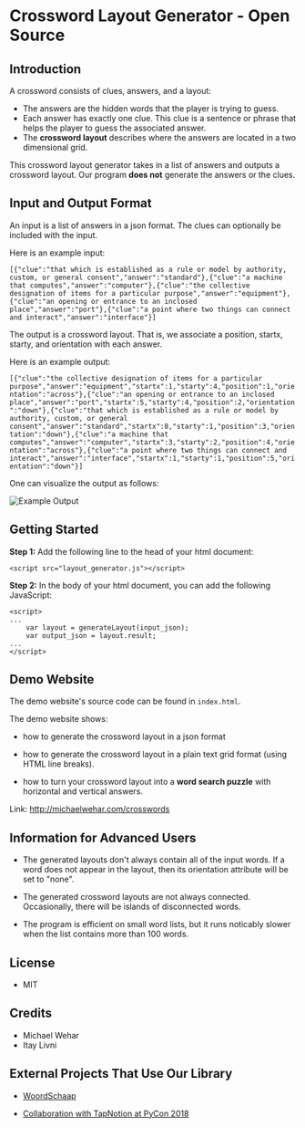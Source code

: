 # Crossword Layout Generator - Open Source
## Introduction
A crossword consists of clues, answers, and a layout:
- The answers are the hidden words that the player is trying to guess.
- Each answer has exactly one clue.  This clue is a sentence or phrase that helps the player to guess the associated answer.
- The **crossword layout** describes where the answers are located in a two dimensional grid.

This crossword layout generator takes in a list of answers and outputs a crossword layout.  Our program **does not** generate the answers or the clues.

## Input and Output Format

An input is a list of answers in a json format.  The clues can optionally be included with the input.

Here is an example input:

`[{"clue":"that which is established as a rule or model by authority, custom, or general consent","answer":"standard"},{"clue":"a machine that computes","answer":"computer"},{"clue":"the collective designation of items for a particular purpose","answer":"equipment"},{"clue":"an opening or entrance to an inclosed place","answer":"port"},{"clue":"a point where two things can connect and interact","answer":"interface"}]`

The output is a crossword layout.  That is, we associate a position, startx, starty, and orientation with each answer.

Here is an example output:

`[{"clue":"the collective designation of items for a particular purpose","answer":"equipment","startx":1,"starty":4,"position":1,"orientation":"across"},{"clue":"an opening or entrance to an inclosed place","answer":"port","startx":5,"starty":4,"position":2,"orientation":"down"},{"clue":"that which is established as a rule or model by authority, custom, or general consent","answer":"standard","startx":8,"starty":1,"position":3,"orientation":"down"},{"clue":"a machine that computes","answer":"computer","startx":3,"starty":2,"position":4,"orientation":"across"},{"clue":"a point where two things can connect and interact","answer":"interface","startx":1,"starty":1,"position":5,"orientation":"down"}]`

One can visualize the output as follows:

![Example Output](https://github.com/MichaelWehar/Crossword-Layout-Generator/blob/master/example_images/crossword1_filled.png)

## Getting Started

**Step 1:** Add the following line to the head of your html document:

`<script src="layout_generator.js"></script>`

**Step 2:** In the body of your html document, you can add the following JavaScript:

```
<script>
...
    var layout = generateLayout(input_json);
    var output_json = layout.result;
...
</script>
```

## Demo Website

The demo website's source code can be found in `index.html`.

The demo website shows:

- how to generate the crossword layout in a json format

- how to generate the crossword layout in a plain text grid format (using HTML line breaks).

- how to turn your crossword layout into a **word search puzzle** with horizontal and vertical answers.

Link: http://michaelwehar.com/crosswords

## Information for Advanced Users

- The generated layouts don't always contain all of the input words.  If a word does not appear in the layout, then its orientation attribute will be set to "none".

- The generated crossword layouts are not always connected.  Occasionally, there will be islands of disconnected words.

- The program is efficient on small word lists, but it runs noticably slower when the list contains more than 100 words.

## License
- MIT

## Credits
- Michael Wehar
- Itay Livni

## External Projects That Use Our Library

- [WoordSchaap](https://github.com/erasche/woordschaap)

- [Collaboration with TapNotion at PyCon 2018](https://pycon-archive.python.org/2018/schedule/presentation/179/)
